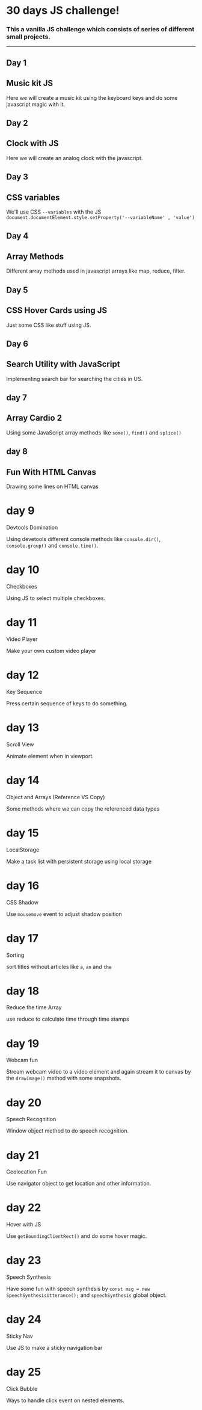 # 30 days JS challenge!

### This a vanilla JS challenge which consists of series of different small projects.

---

## Day 1

## Music kit JS

Here we will create a music kit using the keyboard keys and do some javascript magic with it.

## Day 2

## Clock with JS

Here we will create an analog clock with the javascript.

## Day 3

## CSS variables

We'll use CSS `--variables` with the JS `document.documentElement.style.setProperty('--variableName' , 'value')`

## Day 4

## Array Methods

Different array methods used in javascript arrays like map, reduce, filter.

## Day 5

## CSS Hover Cards using JS

Just some CSS like stuff using JS.

## Day 6

## Search Utility with JavaScript

Implementing search bar for searching the cities in US.

## day 7

## Array Cardio 2

Using some JavaScript array methods like `some()`, `find()` and `splice()`

## day 8

## Fun With HTML Canvas

Drawing some lines on HTML canvas

# day 9

Devtools Domination

Using devetools different console methods like `console.dir()`, `console.group()` and `console.time()`.

# day 10

Checkboxes

Using JS to select multiple checkboxes.

# day 11

Video Player

Make your own custom video player

# day 12

Key Sequence

Press certain sequence of keys to do something.

# day 13

Scroll View

Animate element when in viewport.

# day 14

Object and Arrays (Reference VS Copy)

Some methods where we can copy the referenced data types

# day 15

LocalStorage

Make a task list with persistent storage using local storage

# day 16

CSS Shadow

Use `mousemove` event to adjust shadow position

# day 17

Sorting

sort titles without articles like `a`, `an` and `the`

# day 18

Reduce the time Array

use reduce to calculate time through time stamps

# day 19

Webcam fun

Stream webcam video to a video element and again stream it to canvas by the `drawImage()` method with some snapshots.

# day 20

Speech Recognition

Window object method to do speech recognition.

# day 21

Geolocation Fun

Use navigator object to get location and other information.

# day 22

Hover with JS

Use `getBoundingClientRect()` and do some hover magic.

# day 23

Speech Synthesis

Have some fun with speech synthesis by `const msg = new SpeechSynthesisUtterance();` and `speechSynthesis` global object.

# day 24

Sticky Nav

Use JS to make a sticky navigation bar

# day 25

Click Bubble

Ways to handle click event on nested elements.